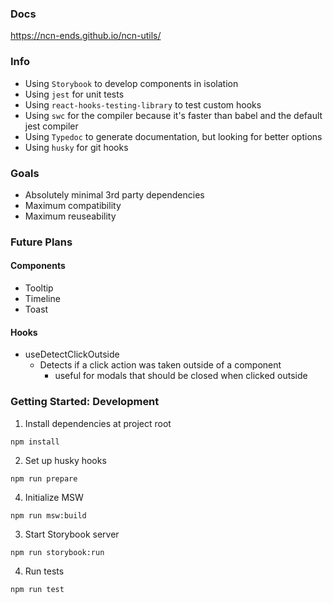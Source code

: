 ### Docs
https://ncn-ends.github.io/ncn-utils/

### Info

- Using `Storybook` to develop components in isolation
- Using `jest` for unit tests
- Using `react-hooks-testing-library` to test custom hooks
- Using `swc` for the compiler because it's faster than babel and the default jest compiler
- Using `Typedoc` to generate documentation, but looking for better options
- Using `husky` for git hooks

### Goals
- Absolutely minimal 3rd party dependencies
- Maximum compatibility
- Maximum reuseability

### Future Plans
#### Components
- Tooltip
- Timeline
- Toast

#### Hooks
- useDetectClickOutside
  - Detects if a click action was taken outside of a component
    - useful for modals that should be closed when clicked outside

### Getting Started: Development

1. Install dependencies at project root
```
npm install
```

2. Set up husky hooks
```
npm run prepare
```

4. Initialize MSW
```
npm run msw:build
```

3. Start Storybook server
```
npm run storybook:run
```

4. Run tests
```
npm run test
```